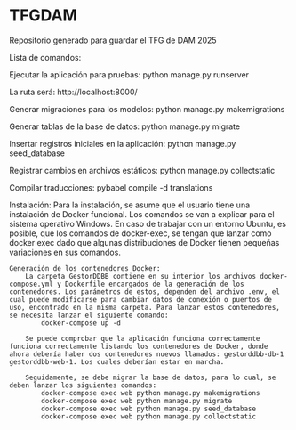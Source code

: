 # TFGDAM
Repositorio generado para guardar el TFG de DAM 2025

Lista de comandos:

Ejecutar la aplicación para pruebas:
    python manage.py runserver

La ruta será: http://localhost:8000/

Generar migraciones para los modelos:
    python manage.py makemigrations

Generar tablas de la base de datos:
    python manage.py migrate

Insertar registros iniciales en la aplicación:
    python manage.py seed_database

Registrar cambios en archivos estáticos:
    python manage.py collectstatic

Compilar traducciones:
    pybabel compile -d translations

Instalación:
    Para la instalación, se asume que el usuario tiene una instalación de Docker funcional. Los comandos se van a explicar para el sistema operativo Windows. En caso de trabajar con un entorno Ubuntu, es posible, que los comandos de docker-exec, se tengan que lanzar como docker exec dado que algunas distribuciones de Docker tienen pequeñas variaciones en sus comandos.

    Generación de los contenedores Docker:
        La carpeta GestorDDBB contiene en su interior los archivos docker-compose.yml y Dockerfile encargados de la generación de los contenedores. Los parámetros de estos, dependen del archivo .env, el cual puede modificarse para cambiar datos de conexión o puertos de uso, encontrado en la misma carpeta. Para lanzar estos contenedores, se necesita lanzar el siguiente comando:
            docker-compose up -d
        
        Se puede comprobar que la aplicación funciona correctamente funciona correctamente listando los contenedores de Docker, donde ahora debería haber dos contenedores nuevos llamados: gestorddbb-db-1 gestorddbb-web-1. Los cuales deberían estar en marcha.

        Seguidamente, se debe migrar la base de datos, para lo cual, se deben lanzar los siguientes comandos:
            docker-compose exec web python manage.py makemigrations
            docker-compose exec web python manage.py migrate
            docker-compose exec web python manage.py seed_database
            docker-compose exec web python manage.py collectstatic